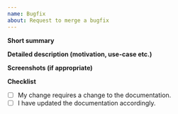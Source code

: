 ```yaml
---
name: Bugfix
about: Request to merge a bugfix
---
```


**Short summary**

**Detailed description (motivation, use-case etc.)**

**Screenshots (if appropriate)**

**Checklist**

- [ ] My change requires a change to the documentation.
- [ ] I have updated the documentation accordingly.
